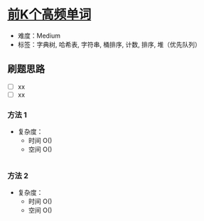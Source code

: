 # [前K个高频单词](https://leetcode-cn.com/problems/top-k-frequent-words/)

- 难度：Medium
- 标签：字典树, 哈希表, 字符串, 桶排序, 计数, 排序, 堆（优先队列）

## 刷题思路

- [ ] xx
- [ ] xx

### 方法 1

- 复杂度：
    - 时间 O()
    - 空间 O()

``` js

```

### 方法 2

- 复杂度：
    - 时间 O()
    - 空间 O()

``` js

```
